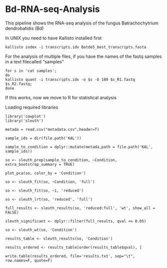 # Bd-RNA-seq-Analysis
This pipeline shows the RNA-seq analysis of the fungus Batrachochytrium dendrobatidis (Bd)

In UNIX you need to have Kallisto installed first
```
kallisto index -i transcripts.idx Batde5_best_transcripts.fasta 
```

For the analysis of multiple files, if you have the names of the fastq samples in a text filecalled "samples"
```
for s in 'cat samples';
do
kallisto quant -i transcripts.idx -o $s -b 100 $s_R1.fastq $s_R2.fastq;
done
```


If this works, now we move to R for statistical analysis

Loading required libraries
```
library('cowplot')
library('sleuth')

metada = read.csv("metadata.csv",header=T)

sample_ids = dir(file.path('KAL'))

sample_to_condition = dplyr::mutate(metada,path = file.path('KAL', sample_ids))

so <- sleuth_prep(sample_to_condition, ~Condition, extra_bootstrap_summary = TRUE)

plot_pca(so, color_by = 'Condition')

so <- sleuth_fit(so, ~Condition, 'full')

so <- sleuth_fit(so, ~1, 'reduced')

so <- sleuth_lrt(so, 'reduced', 'full')

full_results <- sleuth_results(so, 'reduced:full', 'wt', show_all = FALSE)

sleuth_significant <- dplyr::filter(full_results, qval <= 0.05)

so <- sleuth_wt(so, 'Condition')

results_table <- sleuth_results(so, 'Condition')

results_ordered <- results_table[order(results_table$qval), ]

write.table(results_ordered, file='results.txt', sep="\t", row.names=F, quote=F)
```

